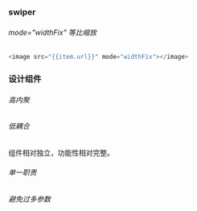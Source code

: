 
### swiper

###### mode="widthFix"   等比缩放

```js
<image src="{{item.url}}" mode="widthFix"></image>
```

### 设计组件

###### 高内聚

###### 低耦合
  组件相对独立，功能性相对完整。

###### 单一职责

###### 避免过多参数
